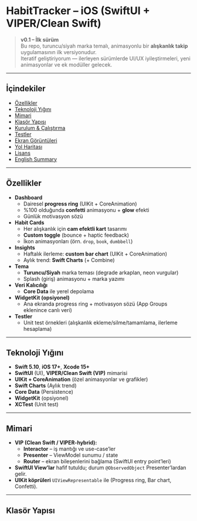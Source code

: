 # HabitTracker – iOS (SwiftUI + VIPER/Clean Swift)

> **v0.1 – İlk sürüm**  
> Bu repo, turuncu/siyah marka temalı, animasyonlu bir **alışkanlık takip** uygulamasının ilk versiyonudur.  
> Iteratif geliştiriyorum — ilerleyen sürümlerde UI/UX iyileştirmeleri, yeni animasyonlar ve ek modüller gelecek.

---

## İçindekiler
- [Özellikler](#özellikler)
- [Teknoloji Yığını](#teknoloji-yığını)
- [Mimari](#mimari)
- [Klasör Yapısı](#klasör-yapısı)
- [Kurulum & Çalıştırma](#kurulum--çalıştırma)
- [Testler](#testler)
- [Ekran Görüntüleri](#ekran-görüntüleri)
- [Yol Haritası](#yol-haritası)
- [Lisans](#lisans)
- [English Summary](#english-summary)

---

## Özellikler
- **Dashboard**
  - Dairesel **progress ring** (UIKit + CoreAnimation)
  - %100 olduğunda **confetti** animasyonu + **glow** efekti
  - Günlük motivasyon sözü
- **Habit Cards**
  - Her alışkanlık için **cam efektli kart** tasarımı
  - **Custom toggle** (bounce + haptic feedback)
  - İkon animasyonları (örn. `drop`, `book`, `dumbbell`)
- **Insights**
  - Haftalık ilerleme: **custom bar chart** (UIKit + CoreAnimation)
  - Aylık trend: **Swift Charts** (+ Combine)
- **Tema**
  - **Turuncu/Siyah** marka teması (degrade arkaplan, neon vurgular)
  - Splash (giriş) animasyonu + marka yazımı
- **Veri Kalıcılığı**
  - **Core Data** ile yerel depolama
- **WidgetKit (opsiyonel)**
  - Ana ekranda progress ring + motivasyon sözü (App Groups eklenince canlı veri)
- **Testler**
  - Unit test örnekleri (alışkanlık ekleme/silme/tamamlama, ilerleme hesaplama)

---

## Teknoloji Yığını
- **Swift 5.10**, **iOS 17+**, **Xcode 15+**
- **SwiftUI** (UI), **VIPER/Clean Swift (VIP)** mimarisi
- **UIKit + CoreAnimation** (özel animasyonlar ve grafikler)
- **Swift Charts** (Aylık trend)
- **Core Data** (Persistence)
- **WidgetKit** (opsiyonel)
- **XCTest** (Unit test)

---

## Mimari
- **VIP (Clean Swift / VIPER-hybrid):**
  - **Interactor** – iş mantığı ve use-case’ler
  - **Presenter** – ViewModel sunumu / state
  - **Router** – ekran bileşenlerini bağlama (SwiftUI entry point’leri)
- **SwiftUI View’lar** hafif tutuldu; durum `@ObservedObject` Presenter’lardan gelir.
- **UIKit köprüleri** `UIViewRepresentable` ile (Progress ring, Bar chart, Confetti).

---

## Klasör Yapısı
